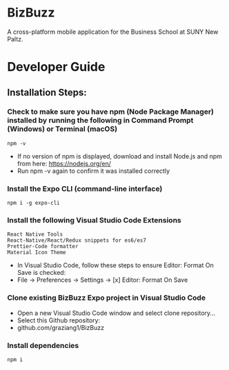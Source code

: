 # BizBuzz
A cross-platform mobile application for the Business School at SUNY New Paltz.

# Developer Guide
## Installation Steps:
### Check to make sure you have npm (Node Package Manager) installed by running the following in Command Prompt (Windows) or Terminal (macOS)
	npm -v
	
- If no version of npm is displayed, download and install Node.js and npm from here: https://nodejs.org/en/ 
- Run npm -v again to confirm it was installed correctly

### Install the Expo CLI (command-line interface)
	npm i -g expo-cli

### Install the following Visual Studio Code Extensions
	React Native Tools
	React-Native/React/Redux snippets for es6/es7
	Prettier-Code formatter
	Material Icon Theme
- In Visual Studio Code, follow these steps to ensure Editor: Format On Save is checked:
- File -> Preferences -> Settings -> [x] Editor: Format On Save

### Clone existing BizBuzz Expo project in Visual Studio Code
- Open a new Visual Studio Code window and select clone repository...
- Select this Github repository:
- github.com/graziang1/BizBuzz
### Install dependencies
	npm i
	
